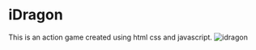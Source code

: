 # iDragon
This is an action game created using html css and javascript.
![idragon](https://user-images.githubusercontent.com/91013735/181462510-9fb763dd-5755-4e43-accc-b356006afc95.png)
 
